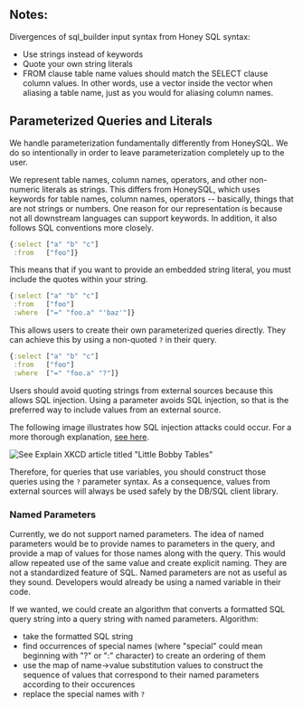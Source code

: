 ## Notes:

Divergences of sql_builder input syntax from Honey SQL syntax:

* Use strings instead of keywords
* Quote your own string literals
* FROM clause table name values should match the SELECT clause column values.
In other words, use a vector inside the vector when aliasing a table name, just as you would for aliasing column names.
  
## Parameterized Queries and Literals

We handle parameterization fundamentally differently from HoneySQL. 
We do so intentionally in order to leave parameterization completely up to the user.

We represent table names, column names, operators, and other non-numeric literals as strings.
This differs from HoneySQL, which uses keywords for table names, column names, operators -- basically, things that are not strings or numbers.
One reason for our representation is because not all downstream languages can support keywords.
In addition, it also follows SQL conventions more closely.

```clojure
{:select ["a" "b" "c"]
 :from   ["foo"]}
```

This means that if you want to provide an embedded string literal, you must include the quotes within your string.

```clojure
{:select ["a" "b" "c"]
 :from   ["foo"]
 :where  ["=" "foo.a" "'baz'"]}
```

This allows users to create their own parameterized queries directly. They can achieve this by using a non-quoted `?` in their query.

```clojure
{:select ["a" "b" "c"]
 :from   ["foo"]
 :where  ["=" "foo.a" "?"]}
```

Users should avoid quoting strings from external sources because this allows SQL injection.
Using a parameter avoids SQL injection, so that is the preferred way to include values from an external source.

The following image illustrates how SQL injection attacks could occur. For a more thorough explanation, [see here](https://www.explainxkcd.com/wiki/index.php/Little_Bobby_Tables).

![See Explain XKCD article titled "Little Bobby Tables"](https://imgs.xkcd.com/comics/exploits_of_a_mom.png)

Therefore, for queries that use variables, you should construct those queries using the `?` parameter syntax. 
As a consequence, values from external sources will always be used safely by the DB/SQL client library.

### Named Parameters

Currently, we do not support named parameters. 
The idea of named parameters would be to provide names to parameters in the query, and provide a map of values for those names along with the query.
This would allow repeated use of the same value and create explicit naming.
They are not a standardized feature of SQL.
Named parameters are not as useful as they sound.
Developers would already be using a named variable in their code.

If we wanted, we could create an algorithm that converts a formatted SQL query string into a query string with named parameters. Algorithm:
- take the formatted SQL string
- find occurrences of special names (where "special" could mean beginning with "?" or ":" character) to create an ordering of them
- use the map of name->value substitution values to construct the sequence of values that correspond to their named parameters according to their occurences
- replace the special names with `?`
